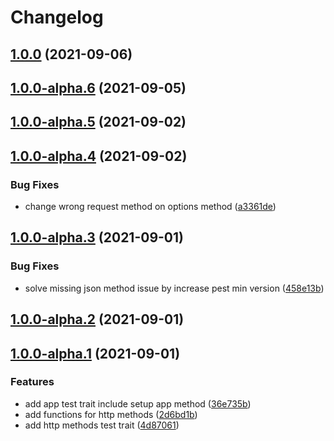 # Changelog
## [1.0.0](https://github.com/nekofar/pest-plugin-slim/compare/v1.0.0-alpha.5...v1.0.0) (2021-09-06)

## [1.0.0-alpha.6](https://github.com/nekofar/pest-plugin-slim/compare/v1.0.0-alpha.5...v1.0.0-alpha.6) (2021-09-05)

## [1.0.0-alpha.5](https://github.com/nekofar/pest-plugin-slim/compare/v1.0.0-alpha.4...v1.0.0-alpha.5) (2021-09-02)

## [1.0.0-alpha.4](https://github.com/nekofar/pest-plugin-slim/compare/v1.0.0-alpha.3...v1.0.0-alpha.4) (2021-09-02)


### Bug Fixes

* change wrong request method on options method ([a3361de](https://github.com/nekofar/pest-plugin-slim/commit/a3361dec567afb727df52cb8d3edaf6980a84ced))

## [1.0.0-alpha.3](https://github.com/nekofar/pest-plugin-slim/compare/v1.0.0-alpha.2...v1.0.0-alpha.3) (2021-09-01)


### Bug Fixes

* solve missing json method issue by increase pest min version ([458e13b](https://github.com/nekofar/pest-plugin-slim/commit/458e13b64c0f7ae610070862f2216220e35650c7))

## [1.0.0-alpha.2](https://github.com/nekofar/pest-plugin-slim/compare/v1.0.0-alpha.1...v1.0.0-alpha.2) (2021-09-01)

## [1.0.0-alpha.1](https://github.com/nekofar/pest-plugin-slim/compare/v1.0.0-alpha.0...v1.0.0-alpha.1) (2021-09-01)


### Features

* add app test trait include setup app method ([36e735b](https://github.com/nekofar/pest-plugin-slim/commit/36e735b082229d86f48021ab3877b9840f7dd450))
* add functions for http methods ([2d6bd1b](https://github.com/nekofar/pest-plugin-slim/commit/2d6bd1b14804c957cf496a915ec5398a10429642))
* add http methods test trait ([4d87061](https://github.com/nekofar/pest-plugin-slim/commit/4d8706149e7e21bf7999af2e84739a55158c8d5f))

